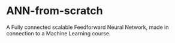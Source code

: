 # ANN-from-scratch
A Fully connected scalable Feedforward Neural Network, made in connection to a Machine Learning course. 
